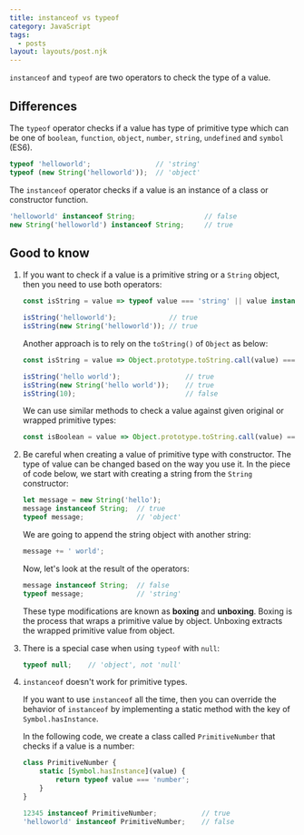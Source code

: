 ```yaml
---
title: instanceof vs typeof
category: JavaScript
tags:
  - posts
layout: layouts/post.njk
---
```


`instanceof` and `typeof` are two operators to check the type of a value.

## Differences

The `typeof` operator checks if a value has type of primitive type which can be one of `boolean`, `function`, `object`, `number`, `string`, `undefined` and `symbol` (ES6).

```js
typeof 'helloworld';                // 'string'
typeof (new String('helloworld'));  // 'object'
```

The `instanceof` operator checks if a value is an instance of a class or constructor function. 

```js
'helloworld' instanceof String;                 // false
new String('helloworld') instanceof String;     // true
```

## Good to know

1. If you want to check if a value is a primitive string or a `String` object, then you need to use both operators:
    
    ```js
    const isString = value => typeof value === 'string' || value instanceof String;

    isString('helloworld');             // true
    isString(new String('helloworld')); // true
    ```
        
    Another approach is to rely on the `toString()` of `Object` as below:

    ```js
    const isString = value => Object.prototype.toString.call(value) === '[object String]';

    isString('hello world');                // true
    isString(new String('hello world'));    // true
    isString(10);                           // false
    ```

    We can use similar methods to check a value against given original or wrapped primitive types:

    ```js
    const isBoolean = value => Object.prototype.toString.call(value) === '[object Boolean]';
    ```

2. Be careful when creating a value of primitive type with constructor. The type of value can be changed based on the way you use it.
    In the piece of code below, we start with creating a string from the `String` constructor:

    ```js
    let message = new String('hello');
    message instanceof String;  // true
    typeof message;             // 'object'
    ```

    We are going to append the string object with another string:

    ```js
    message += ' world';
    ```

    Now, let's look at the result of the operators:

    ```js
    message instanceof String;  // false
    typeof message;             // 'string'
    ```

    These type modifications are known as __boxing__ and __unboxing__. Boxing is the process that wraps a primitive value by object. 
    Unboxing extracts the wrapped primitive value from object.

3. There is a special case when using `typeof` with `null`:

    ```js
    typeof null;    // 'object', not 'null'
    ```
    
4. `instanceof` doesn't work for primitive types.

    If you want to use `instanceof` all the time, then you can override the behavior of `instanceof` by implementing a static method with the key of `Symbol.hasInstance`.

    In the following code, we create a class called `PrimitiveNumber` that checks if a value is a number:

    ```js
    class PrimitiveNumber {
        static [Symbol.hasInstance](value) {
            return typeof value === 'number';
        }
    }

    12345 instanceof PrimitiveNumber;           // true
    'helloworld' instanceof PrimitiveNumber;    // false
    ```